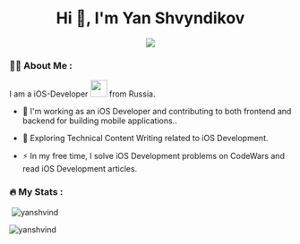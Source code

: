 

<h1 align="center">Hi 👋, I'm Yan Shvyndikov</h1>

<p align="center">
  <img src="https://www.codewars.com/users/ЯнчикSwift/badges/large">
</p>

### :man_technologist: About Me :
I am a iOS-Developer <img src="https://media.giphy.com/media/WUlplcMpOCEmTGBtBW/giphy.gif" width="30"> from Russia.
- :telescope: I'm working as an iOS Developer and contributing to both frontend and backend for building mobile applications..

- :seedling:  Exploring Technical Content Writing related to iOS Development.

- :zap: In my free time, I solve iOS Development problems on CodeWars and read iOS Development articles.

### :fire: My Stats :
<p>&nbsp;<img align="center" src="https://github-readme-stats.vercel.app/api?username=yanshvind&show_icons=true&locale=en" alt="yanshvind" /></p>

<p><img align="center" src="https://github-readme-streak-stats.herokuapp.com/?user=yanshvind&" alt="yanshvind" /></p>
